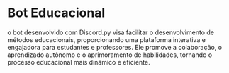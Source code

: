 # Bot Educacional

o bot desenvolvido com Discord.py visa facilitar o desenvolvimento de métodos educacionais, proporcionando uma plataforma interativa e engajadora para estudantes e professores. Ele promove a colaboração, o aprendizado autônomo e o aprimoramento de habilidades, tornando o processo educacional mais dinâmico e eficiente.
